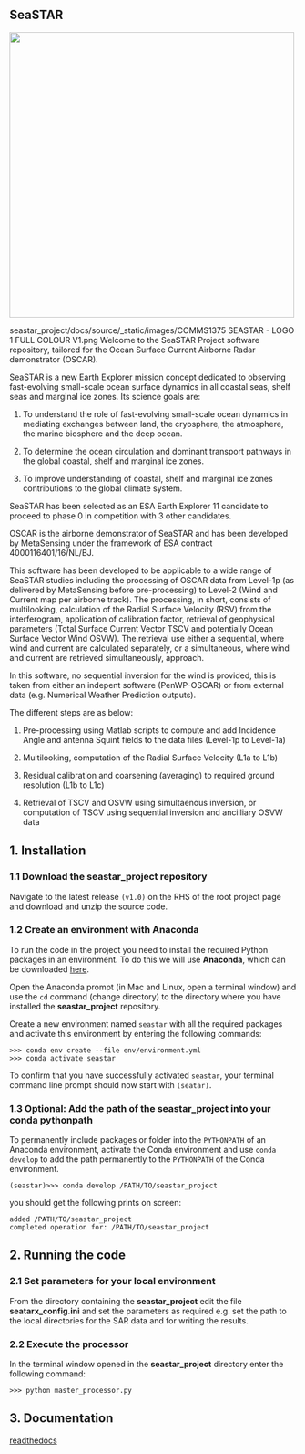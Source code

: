 ## SeaSTAR 

<p align="left">
  <img src="seastar_project/docs/source/_static/images/seastar_logo.png" width="500">
</p>
seastar_project/docs/source/_static/images/COMMS1375 SEASTAR - LOGO 1 FULL COLOUR V1.png
Welcome to the SeaSTAR Project software repository,
tailored for the Ocean Surface Current Airborne Radar demonstrator (OSCAR). 

SeaSTAR is a new Earth Explorer mission concept dedicated to observing fast-evolving small-scale
ocean surface dynamics in all coastal seas, shelf seas and marginal ice zones. Its science goals are:

1.  To understand the role of fast-evolving small-scale ocean dynamics in mediating exchanges between
land, the cryosphere, the atmosphere, the marine biosphere and the deep ocean.

2.  To determine the ocean circulation and dominant transport pathways in the global coastal,
shelf and marginal ice zones.

3.  To improve understanding of coastal, shelf and marginal ice zones contributions to the global
climate system.

SeaSTAR has been selected as an ESA Earth Explorer 11 candidate to proceed to phase 0
in competition with 3 other candidates.

OSCAR is the airborne demonstrator of SeaSTAR and has been developed by MetaSensing under the
framework of ESA contract 4000116401/16/NL/BJ.

This software has been developed to be applicable to a wide range of SeaSTAR studies including the
processing of OSCAR data from Level-1p (as delivered by MetaSensing before pre-processing) to Level-2
(Wind and Current map per airborne track). The processing, in short, consists of multilooking,
calculation of the Radial Surface Velocity (RSV) from the interferogram, application of calibration
factor, retrieval of geophysical parameters (Total Surface Current Vector TSCV and potentially Ocean Surface
Vector Wind OSVW). The retrieval use either a sequential, where wind and current are calculated separately,
or a simultaneous, where wind and current are retrieved simultaneously, approach.

In this software, no sequential inversion for the wind is provided, this is taken from either an indepent
software (PenWP-OSCAR) or from external data (e.g. Numerical Weather Prediction outputs).

The different steps are as below:

1. Pre-processing using Matlab scripts to compute and add Incidence Angle and
antenna Squint fields to the data files  (Level-1p to Level-1a)

2. Multilooking, computation of the Radial Surface Velocity (L1a to L1b)

3. Residual calibration and coarsening (averaging) to required ground resolution (L1b to L1c)

4. Retrieval of TSCV and OSVW using simultaenous inversion, or computation of TSCV using
sequential inversion and ancilliary OSVW data


## 1. Installation

### 1.1 Download the **seastar_project** repository

Navigate to the latest release `(v1.0)` on the RHS of the root project page and download and unzip the source code.


### 1.2 Create an environment with Anaconda

To run the code in the project you need to install the required Python packages in an environment. To do this we will use **Anaconda**, which can be downloaded [here](https://www.anaconda.com/download/).

Open the Anaconda prompt (in Mac and Linux, open a terminal window) and use the `cd` command (change directory) to the directory where you have installed the **seastar_project** repository.

Create a new environment named `seastar` with all the required packages and activate this environment by entering the following commands:

```
>>> conda env create --file env/environment.yml
>>> conda activate seastar
```

To confirm that you have successfully activated `seastar`, your terminal command line prompt should now start with `(seatar)`.

### 1.3 Optional: Add the path of the seastar_project into your conda pythonpath
To permanently include packages or folder into the `PYTHONPATH` of an Anaconda 
environment, activate the Conda environment and use `conda develop` to add the 
path permanently to the `PYTHONPATH` of the Conda environment.
```
(seastar)>>> conda develop /PATH/TO/seastar_project
```
you should get the following prints on screen:
```
added /PATH/TO/seastar_project
completed operation for: /PATH/TO/seastar_project
```

## 2. Running the code

### 2.1 Set parameters for your local environment

From the directory containing the **seastar_project** edit the file **seatarx_config.ini** and set the parameters as required e.g. set the path to the  local directories for the SAR data and for writing the results.

### 2.2 Execute the processor

In the terminal window opened in the **seastar_project** directory enter the following command:

```
>>> python master_processor.py
```

## 3. Documentation

[readthedocs](https://seastar-project.readthedocs.io/en/latest/)
